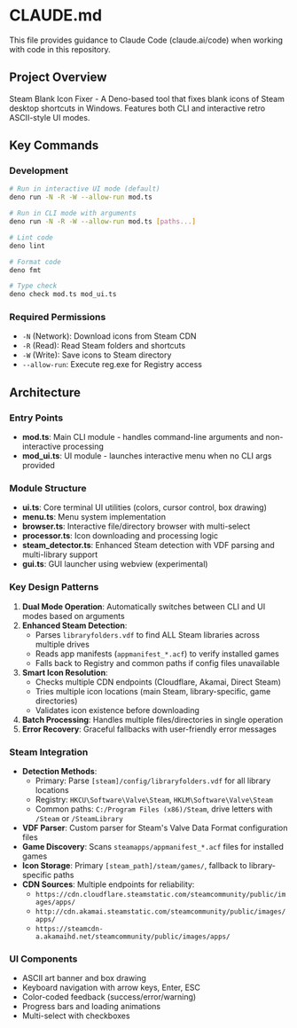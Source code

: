 # CLAUDE.md

This file provides guidance to Claude Code (claude.ai/code) when working with code in this repository.

## Project Overview

Steam Blank Icon Fixer - A Deno-based tool that fixes blank icons of Steam desktop shortcuts in Windows. Features both CLI and interactive retro ASCII-style UI modes.

## Key Commands

### Development
```bash
# Run in interactive UI mode (default)
deno run -N -R -W --allow-run mod.ts

# Run in CLI mode with arguments
deno run -N -R -W --allow-run mod.ts [paths...]

# Lint code
deno lint

# Format code
deno fmt

# Type check
deno check mod.ts mod_ui.ts
```

### Required Permissions
- `-N` (Network): Download icons from Steam CDN
- `-R` (Read): Read Steam folders and shortcuts
- `-W` (Write): Save icons to Steam directory
- `--allow-run`: Execute reg.exe for Registry access

## Architecture

### Entry Points
- **mod.ts**: Main CLI module - handles command-line arguments and non-interactive processing
- **mod_ui.ts**: UI module - launches interactive menu when no CLI args provided

### Module Structure
- **ui.ts**: Core terminal UI utilities (colors, cursor control, box drawing)
- **menu.ts**: Menu system implementation
- **browser.ts**: Interactive file/directory browser with multi-select
- **processor.ts**: Icon downloading and processing logic
- **steam_detector.ts**: Enhanced Steam detection with VDF parsing and multi-library support
- **gui.ts**: GUI launcher using webview (experimental)

### Key Design Patterns
1. **Dual Mode Operation**: Automatically switches between CLI and UI modes based on arguments
2. **Enhanced Steam Detection**: 
   - Parses `libraryfolders.vdf` to find ALL Steam libraries across multiple drives
   - Reads app manifests (`appmanifest_*.acf`) to verify installed games
   - Falls back to Registry and common paths if config files unavailable
3. **Smart Icon Resolution**: 
   - Checks multiple CDN endpoints (Cloudflare, Akamai, Direct Steam)
   - Tries multiple icon locations (main Steam, library-specific, game directories)
   - Validates icon existence before downloading
4. **Batch Processing**: Handles multiple files/directories in single operation
5. **Error Recovery**: Graceful fallbacks with user-friendly error messages

### Steam Integration
- **Detection Methods**:
  - Primary: Parse `[steam]/config/libraryfolders.vdf` for all library locations
  - Registry: `HKCU\Software\Valve\Steam`, `HKLM\Software\Valve\Steam`
  - Common paths: `C:/Program Files (x86)/Steam`, drive letters with `/Steam` or `/SteamLibrary`
- **VDF Parser**: Custom parser for Steam's Valve Data Format configuration files
- **Game Discovery**: Scans `steamapps/appmanifest_*.acf` files for installed games
- **Icon Storage**: Primary `[steam_path]/steam/games/`, fallback to library-specific paths
- **CDN Sources**: Multiple endpoints for reliability:
  - `https://cdn.cloudflare.steamstatic.com/steamcommunity/public/images/apps/`
  - `http://cdn.akamai.steamstatic.com/steamcommunity/public/images/apps/`
  - `https://steamcdn-a.akamaihd.net/steamcommunity/public/images/apps/`

### UI Components
- ASCII art banner and box drawing
- Keyboard navigation with arrow keys, Enter, ESC
- Color-coded feedback (success/error/warning)
- Progress bars and loading animations
- Multi-select with checkboxes